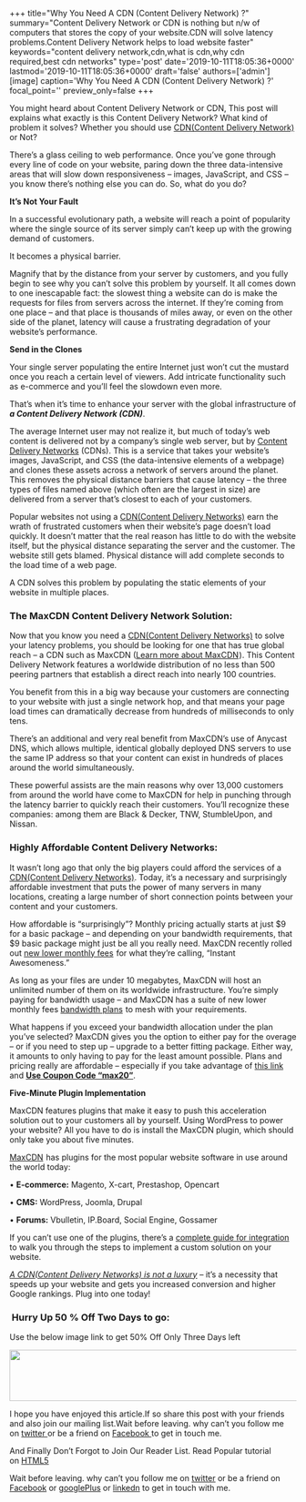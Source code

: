 +++
title="Why You Need A CDN (Content Delivery Network) ?"
summary="Content Delivery Network or CDN is nothing but n/w of computers that stores the copy of your website.CDN will solve latency problems.Content Delivery Network helps to load website faster"
keywords="content delivery network,cdn,what is cdn,why cdn required,best cdn networks"
type='post'
date='2019-10-11T18:05:36+0000'
lastmod='2019-10-11T18:05:36+0000'
draft='false'
authors=['admin']
[image]
caption='Why You Need A CDN (Content Delivery Network) ?'
focal_point=''
preview_only=false
+++


You might heard about Content Delivery Network or CDN, This post will explains what exactly is this Content Delivery Network? What kind of problem it solves? Whether you should use <span style="text-decoration: underline;">CDN(Content Delivery Network)</span> or Not?

There’s a glass ceiling to web performance. Once you’ve gone through every line of code on your website, paring down the three data-intensive areas that will slow down responsiveness – images, JavaScript, and CSS – you know there’s nothing else you can do. So, what do you do?

<b>It’s Not Your Fault</b>

In a successful evolutionary path, a website will reach a point of popularity where the single source of its server simply can’t keep up with the growing demand of customers.

It becomes a physical barrier.

Magnify that by the distance from your server by customers, and you fully begin to see why you can’t solve this problem by yourself. It all comes down to one inescapable fact: the slowest thing a website can do is make the requests for files from servers across the internet. If they’re coming from one place – and that place is thousands of miles away, or even on the other side of the planet, latency will cause a frustrating degradation of your website’s performance.

<b>Send in the Clones</b>

Your single server populating the entire Internet just won’t cut the mustard once you reach a certain level of viewers. Add intricate functionality such as e-commerce and you’ll feel the slowdown even more.

That’s when it’s time to enhance your server with the global infrastructure of <em><strong>a Content Delivery Network (CDN)</strong></em>.

The average Internet user may not realize it, but much of today’s web content is delivered not by a company’s single web server, but by <span style="text-decoration: underline;">Content Delivery Networks</span> (CDNs). This is a service that takes your website’s images, JavaScript, and CSS (the data-intensive elements of a webpage) and clones these assets across a network of servers around the planet. This removes the physical distance barriers that cause latency – the three types of files named above (which often are the largest in size) are delivered from a server that’s closest to each of your customers.

Popular websites not using a <span style="text-decoration: underline;">CDN(Content Delivery Networks)</span> earn the wrath of frustrated customers when their website’s page doesn’t load quickly. It doesn’t matter that the real reason has little to do with the website itself, but the physical distance separating the server and the customer. The website still gets blamed. Physical distance will add complete seconds to the load time of a web page.

A CDN solves this problem by populating the static elements of your website in multiple places.

### The MaxCDN Content Delivery Network&nbsp;Solution:

Now that you know you need a <span style="text-decoration: underline;">CDN(Content Delivery Networks)</span> to solve your latency problems, you should be looking for one that has true global reach – a CDN such as MaxCDN (<a href="http://www.tkqlhce.com/click-7253632-11373479" target="_blank">Learn more about MaxCDN</a><img alt="" src="https://www.lduhtrp.net/image-7253632-11373479" width="1" height="1" border="0">). This Content Delivery Network features a worldwide distribution of no less than 500 peering partners that establish a direct reach into nearly 100 countries.

You benefit from this in a big way because your customers are connecting to your website with just a single network hop, and that means your page load times can dramatically decrease from hundreds of milliseconds to only tens.

There’s an additional and very real benefit from MaxCDN’s use of Anycast DNS, which allows multiple, identical globally deployed DNS servers to use the same IP address so that your content can exist in hundreds of places around the world simultaneously.

These powerful assists are the main reasons why over 13,000 customers from around the world have come to MaxCDN for help in punching through the latency barrier to quickly reach their customers. You’ll recognize these companies: among them are Black &amp; Decker, TNW, StumbleUpon, and Nissan.

### Highly Affordable&nbsp;Content Delivery Networks:

It wasn’t long ago that only the big players could afford the services of a <span style="text-decoration: underline;">CDN(Content Delivery Networks)</span>. Today, it’s a necessary and surprisingly affordable investment that puts the power of many servers in many locations, creating a large number of short connection points between your content and your customers.

How affordable is “surprisingly”? Monthly pricing actually starts at just $9 for a basic package – and depending on your bandwidth requirements, that $9 basic package might just be all you really need. MaxCDN recently rolled out <a href="http://www.tkqlhce.com/click-7253632-11373479" target="_blank">new lower monthly fees</a><img alt="" src="https://www.lduhtrp.net/image-7253632-11373479" width="1" height="1" border="0"> for what they’re calling, “Instant Awesomeness.”

As long as your files are under 10 megabytes, MaxCDN will host an unlimited number of them on its worldwide infrastructure. You’re simply paying for bandwidth usage – and MaxCDN has a suite of new lower monthly fees <a href="http://www.jdoqocy.com/click-7253632-11373479" target="_blank">bandwidth plans</a><img alt="" src="https://www.lduhtrp.net/image-7253632-11373479" width="1" height="1" border="0"> to mesh with your requirements.

What happens if you exceed your bandwidth allocation under the plan you’ve selected? MaxCDN gives you the option to either pay for the overage – or if you need to step up – upgrade to a better fitting package. Either way, it amounts to only having to pay for the least amount possible. Plans and pricing really are affordable – especially if you take advantage of <a href="http://www.jdoqocy.com/click-7253632-11373479" target="_blank">this link</a><img alt="" src="https://www.awltovhc.com/image-7253632-11373479" width="1" height="1" border="0"> and <span style="text-decoration: underline;"><strong>Use Coupon Code “max20”</strong></span>.

<b>Five-Minute Plugin Implementation</b>

MaxCDN features plugins that make it easy to push this acceleration solution out to your customers all by yourself. Using WordPress to power your website? All you have to do is install the MaxCDN plugin, which should only take you about five minutes.

<a href="http://www.jdoqocy.com/click-7253632-11373479" target="_blank">MaxCDN</a><img alt="" src="https://www.awltovhc.com/image-7253632-11373479" width="1" height="1" border="0">&nbsp;has plugins for the most popular website software in use around the world today:

• <b>E-commerce:</b> Magento, X-cart, Prestashop, Opencart

• <b>CMS:</b> WordPress, Joomla, Drupal

• <b>Forums:</b> Vbulletin, IP.Board, Social Engine, Gossamer

If you can’t use one of the plugins, there’s a <a href="http://support.netdna.com/pullzone/custom-integration/" target="_blank">complete guide for integration</a> to walk you through the steps to implement a custom solution on your website.

<span style="text-decoration: underline;"><em>A CDN(Content Delivery Networks) is not a luxury</em></span> – it’s a necessity that speeds up your website and gets you increased conversion and higher Google rankings. Plug into one today!

### &nbsp;Hurry Up 50 % Off Two Days to go:

Use the below image link to get 50% Off Only Three Days left

<a href="http://www.jdoqocy.com/click-7253632-11613825" target="_blank"><img alt="" src="https://www.awltovhc.com/image-7253632-11613825" width="728" height="90" border="0"></a>

I hope you have enjoyed this article.If so share this post with your friends and also join our mailing list.Wait before leaving.&nbsp;why can’t you follow me on&nbsp;<a title="ArunkumarGudelli Twitter" href="http://twitter.com/arunGudelli" target="_blank">twitter&nbsp;</a>or be a friend on&nbsp;<a title="Arunkumar Gudelli Facebook" href="http://www.facebook.com/garunblog" target="_blank">Facebook&nbsp;</a>to get in touch me.

And Finally Don’t Forgot to Join Our Reader List. Read Popular tutorial on&nbsp;<a title="HTML5" href="https://www.arungudelli.com/category/html5" target="_blank">HTML5</a>

Wait before leaving.
why can’t you follow me on <a href="https://twitter.com/arungudelli" target="_blank">twitter</a> or be a friend on <a href="https://www.facebook.com/gudelliArun" target="_blank">Facebook</a> or <a href="https://plus.google.com/+ArunkumarGudelli" target="_blank">googlePlus</a> or <a href="https://www.linkedin.com/in/arungudelli/" target="_blank">linkedn</a> to get in touch with me.







